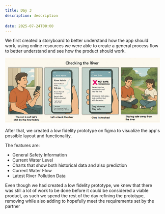 ```yaml
---
title: Day 3
description: description

date: 2025-07-24T00:00
---
```


We first created a storyboard to better understand how the app should work, using online resources we were able to create a general process flow to better understand and see how the product should work.

![Storyboard](../../static/img/blog/storyboard.png)

After that, we created a low fidelity prototype on figma to visualize the app's possible layout and functionality.

The features are:

- General Safety Information
- Current Water Level
- Charts that show both historical data and also prediction
- Current Water Flow
- Latest River Pollution Data

Even though we had created a low fidelity prototype, we knew that there was still a lot of work to be done before it could be considered a viable product, as such we spend the rest of the day refining the prototype, removing while also adding to hopefully meet the requirements set by the partner